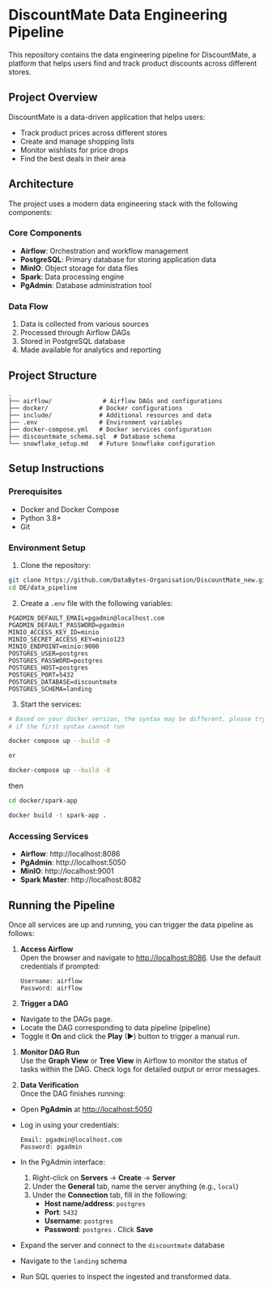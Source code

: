 # DiscountMate Data Engineering Pipeline

This repository contains the data engineering pipeline for DiscountMate, a platform that helps users find and track product discounts across different stores.

## Project Overview

DiscountMate is a data-driven application that helps users:
- Track product prices across different stores
- Create and manage shopping lists
- Monitor wishlists for price drops
- Find the best deals in their area

## Architecture

The project uses a modern data engineering stack with the following components:

### Core Components
- **Airflow**: Orchestration and workflow management
- **PostgreSQL**: Primary database for storing application data
- **MinIO**: Object storage for data files
- **Spark**: Data processing engine
- **PgAdmin**: Database administration tool

### Data Flow
1. Data is collected from various sources
2. Processed through Airflow DAGs
3. Stored in PostgreSQL database
4. Made available for analytics and reporting

## Project Structure

```
.
├── airflow/              # Airflow DAGs and configurations
├── docker/              # Docker configurations
├── include/             # Additional resources and data
├── .env                 # Environment variables
├── docker-compose.yml   # Docker services configuration
├── discountmate_schema.sql  # Database schema
└── snowflake_setup.md   # Future Snowflake configuration
```

## Setup Instructions

### Prerequisites
- Docker and Docker Compose
- Python 3.8+
- Git

### Environment Setup

1. Clone the repository:
```bash
git clone https://github.com/DataBytes-Organisation/DiscountMate_new.git
cd DE/data_pipeline
```

2. Create a `.env` file with the following variables:
```
PGADMIN_DEFAULT_EMAIL=pgadmin@localhost.com
PGADMIN_DEFAULT_PASSWORD=pgadmin
MINIO_ACCESS_KEY_ID=minio
MINIO_SECRET_ACCESS_KEY=minio123
MINIO_ENDPOINT=minio:9000
POSTGRES_USER=postgres
POSTGRES_PASSWORD=postgres
POSTGRES_HOST=postgres
POSTGRES_PORT=5432
POSTGRES_DATABASE=discountmate
POSTGRES_SCHEMA=landing
```

3. Start the services:
```bash
# Based on your docker version, the syntax may be different, please try the second syntax
# if the first syntax cannot run

docker compose up --build -d

or

docker-compose up --build -d
```

then

```bash
cd docker/spark-app

docker build -t spark-app .
```

### Accessing Services

- **Airflow**: http://localhost:8086
- **PgAdmin**: http://localhost:5050
- **MinIO**: http://localhost:9001
- **Spark Master**: http://localhost:8082

## Running the Pipeline

Once all services are up and running, you can trigger the data pipeline as follows:

1. **Access Airflow**  
Open the browser and navigate to [http://localhost:8086](http://localhost:8086). Use the default credentials if prompted: 
    ```
    Username: airflow
    Password: airflow
    ```

1. **Trigger a DAG**  
- Navigate to the DAGs page.
- Locate the DAG corresponding to data pipeline (pipeline)
- Toggle it **On** and click the **Play** (▶) button to trigger a manual run.

1. **Monitor DAG Run**  
Use the **Graph View** or **Tree View** in Airflow to monitor the status of tasks within the DAG. Check logs for detailed output or error messages.

1. **Data Verification**  
Once the DAG finishes running:
- Open **PgAdmin** at [http://localhost:5050](http://localhost:5050)
- Log in using your credentials:
    ```
    Email: pgadmin@localhost.com  
    Password: pgadmin
    ```
- In the PgAdmin interface:
    1. Right-click on **Servers** → **Create** → **Server**
    2. Under the **General** tab, name the server anything (e.g., `local`)
    3. Under the **Connection** tab, fill in the following:
        - **Host name/address**: `postgres`
        - **Port**: `5432`
        - **Username**: `postgres`
        - **Password**: `postgres`
     . Click **Save**

- Expand the server and connect to the `discountmate` database
- Navigate to the `landing` schema
- Run SQL queries to inspect the ingested and transformed data.